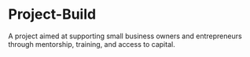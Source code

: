 # Project-Build
A project aimed at supporting small business owners and entrepreneurs through mentorship, training, and access to capital.
